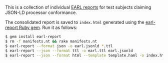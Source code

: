 This is a collection of individual
[EARL reports](https://www.w3.org/TR/EARL10-Schema/) for
test subjects claiming JSON-LD processor conformance.

The consolidated report is saved to `index.html` generated
using the
[earl-report Ruby gem](https://rubygems.org/gems/earl-report).
Run it as follows:

```sh
$ gem install earl-report
$ rm -f manifests.nt && rake manifests.nt
$ earl-report --format json -o earl.jsonld *.ttl
$ earl-report --json --format ttl -o earl.ttl earl.jsonld
$ earl-report --json --format html --template template.haml -o index.html earl.jsonld
```
